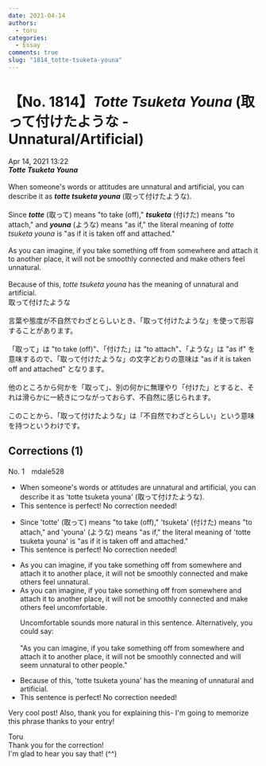 ```yaml
---
date: 2021-04-14
authors:
  - toru
categories:
  - Essay
comments: true
slug: "1814_totte-tsuketa-youna"
---
```


# 【No. 1814】<strong><em>Totte Tsuketa Youna</em></strong> (取って付けたような - Unnatural/Artificial)
<div class="date">Apr 14, 2021 13:22</div>
<div id="post"><div id="body_show_ori">
<strong><em>Totte Tsuketa Youna</em></strong><br/><br/>When someone's words or attitudes are unnatural and artificial, you can describe it as <strong><em>totte tsuketa youna</em></strong> (取って付けたような).<br/><br/>Since <strong><em>totte</em></strong> (取って) means "to take (off)," <strong><em>tsuketa</em></strong> (付けた) means "to attach," and <strong><em>youna</em></strong> (ような) means "as if," the literal meaning of <em>totte tsuketa youna</em> is "as if it is taken off and attached."<br/><br/>As you can imagine, if you take something off from somewhere and attach it to another place, it will not be smoothly connected and make others feel unnatural.<br/><br/>Because of this, <em>totte tsuketa youna</em> has the meaning of unnatural and artificial.
</div></div>

<!-- more -->

<div id="post_ja"><div id="body_show_mo">
取って付けたような<br/><br/>言葉や態度が不自然でわざとらしいとき、「取って付けたような」を使って形容することがあります。<br/><br/>「取って」は "to take (off)"、「付けた」は "to attach"、「ような」は "as if" を意味するので、「取って付けたような」の文字どおりの意味は "as if it is taken off and attached" となります。<br/><br/>他のところから何かを「取って」、別の何かに無理やり「付けた」とすると、それは滑らかに一続きにつながっておらず、不自然に感じられます。<br/><br/>このことから、「取って付けたような」は「不自然でわざとらしい」という意味を持つというわけです。
</div></div>

## Corrections (1)
<div id="block"><div class="first_name"> No. 1　<span class="just_name">mdale528</span></div><div id="block2">
<ul class="correction_field">
<li class="incorrect">When someone's words or attitudes are unnatural and artificial, you can describe it as 'totte tsuketa youna' (取って付けたような).</li>
<li class="corrected perfect">This sentence is perfect! No correction needed!</li>
</ul>
<ul class="correction_field">
<li class="incorrect">Since 'totte' (取って) means "to take (off)," 'tsuketa' (付けた) means "to attach," and 'youna' (ような) means "as if," the literal meaning of 'totte tsuketa youna' is "as if it is taken off and attached."</li>
<li class="corrected perfect">This sentence is perfect! No correction needed!</li>
</ul>
<ul class="correction_field">
<li class="incorrect">As you can imagine, if you take something off from somewhere and attach it to another place, it will not be smoothly connected and make others feel unnatural.</li>
<li class="corrected correct">
As you can imagine, if you take something off from somewhere and attach it to another place, it will not be smoothly connected and make others feel <span class="f_blue">uncomfortable.</span>
<p class="correction_comment">Uncomfortable sounds more natural in this sentence.  Alternatively, you could say:<br/><br/>"As you can imagine, if you take something off from somewhere and attach it to another place, it will not be smoothly connected and will seem unnatural to other people."</p>
</li>
</ul>
<ul class="correction_field">
<li class="incorrect">Because of this, 'totte tsuketa youna' has the meaning of unnatural and artificial.</li>
<li class="corrected perfect">This sentence is perfect! No correction needed!</li>
</ul>
<p class="comment_small">
 Very cool post!  Also, thank you for explaining this- I'm going to memorize this phrase thanks to your entry!
</p>

</div><div class="name"><span class="just_name">Toru</span><br>
Thank you for the correction!<br/>I'm glad to hear you say that! (^^)
</div>
</div>
